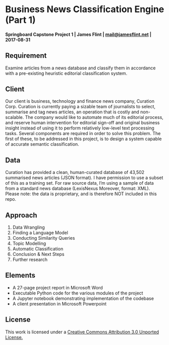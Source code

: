 # Business News Classification Engine (Part 1)
#### Springboard Capstone Project  1 | James Flint | mail@jamesflint.net | 2017-08-31

## Requirement

Examine articles from a news database and classify them in accordance with a pre-existing heuristic editorial classification system.

## Client

Our client is business, technology and finance news company, Curation Corp. Curation is currently paying a sizable team of journalists to select, summarise and tag news articles, an operation that is costly and non-scalable. The company would like to automate much of its editorial process, and reserve human intervention for editorial sign-off and original business insight instead of using it to perform relatively low-level text processing tasks. Several components are required in order to solve this problem. The first of these, to be addressed in this project, is to design a system capable of accurate semantic classification.

## Data

Curation has provided a clean, human-curated database of 43,502 summarised news articles (JSON format). I have permission to use a subset of this as a training set. For raw source data, I’m using a sample of data from a standard news database (LexisNexus Moreover, format: XML). Please note: the data is proprietary, and is therefore NOT included in this repo.

## Approach
1.	Data Wrangling2.	Finding a Language Model3.	Conducting Similarity Queries4.	Topic Modelling5.	Automatic Classification
6. Conclusion & Next Steps7.	Further research

## Elements

* A 27-page project report in Microsoft Word* Executable Python code for the various modules of the project* A Jupyter notebook demonstrating implementation of the codebase* A client presentation in Microsoft Powerpoint

## License

This work is licensed under a [Creative Commons Attribution 3.0 Unported License.](http://creativecommons.org/licenses/by/3.0/)


